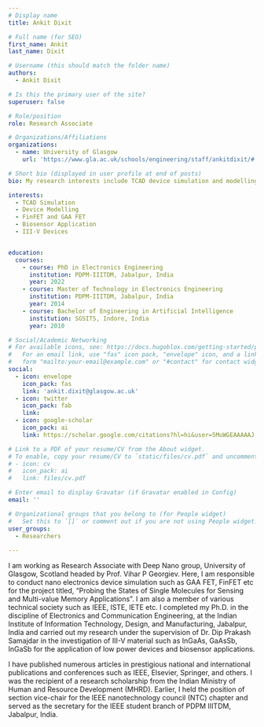 ```yaml
---
# Display name
title: Ankit Dixit

# Full name (for SEO)
first_name: Ankit
last_name: Dixit

# Username (this should match the folder name)
authors:
  - Ankit Dixit

# Is this the primary user of the site?
superuser: false

# Role/position
role: Research Associate

# Organizations/Affiliations
organizations:
  - name: University of Glasgow
    url: 'https://www.gla.ac.uk/schools/engineering/staff/ankitdixit/#'

# Short bio (displayed in user profile at end of posts)
bio: My research interests include TCAD device simulation and modelling, biosensor application, GAA FET, FinFET, III-V devices.

interests:
  - TCAD Simulation
  - Device Modelling 
  - FinFET and GAA FET
  - Biosensor Application 
  - III-V Devices 


education:
  courses:
    - course: PhD in Electronics Engineering
      institution: PDPM-IIITDM, Jabalpur, India
      year: 2022
    - course: Master of Technology in Electronics Engineering
      institution: PDPM-IIITDM, Jabalpur, India
      year: 2014
    - course: Bachelor of Engineering in Artificial Intelligence
      institution: SGSITS, Indore, India
      year: 2010

# Social/Academic Networking
# For available icons, see: https://docs.hugoblox.com/getting-started/page-builder/#icons
#   For an email link, use "fas" icon pack, "envelope" icon, and a link in the
#   form "mailto:your-email@example.com" or "#contact" for contact widget.
social:
  - icon: envelope
    icon_pack: fas
    link: 'ankit.dixit@glasgow.ac.uk'
  - icon: twitter
    icon_pack: fab
    link: 
  - icon: google-scholar
    icon_pack: ai
    link: https://scholar.google.com/citations?hl=hi&user=5MuWGEAAAAAJ 

# Link to a PDF of your resume/CV from the About widget.
# To enable, copy your resume/CV to `static/files/cv.pdf` and uncomment the lines below.
# - icon: cv
#   icon_pack: ai
#   link: files/cv.pdf

# Enter email to display Gravatar (if Gravatar enabled in Config)
email: ''

# Organizational groups that you belong to (for People widget)
#   Set this to `[]` or comment out if you are not using People widget.
user_groups:
  - Researchers
  
---
```

I am working as Research Associate with Deep Nano group, University of Glasgow, Scotland headed by Prof. Vihar P Georgiev. Here, I am responsible to conduct nano electronics device simulation such as GAA FET, FinFET etc for the project titled, “Probing the States of Single Molecules for Sensing and Multi-value Memory Applications”. I am also a  member of various technical society such as IEEE, ISTE, IETE etc.  I completed my Ph.D. in the discipline of Electronics and Communication Engineering, at the Indian Institute of Information Technology, Design, and Manufacturing,  Jabalpur, India and carried out my research under the supervision of Dr. Dip Prakash Samajdar in the investigation of III-V material such as InGaAs, GaAsSb, InGaSb for the application of low power devices and biosensor applications.

I have published numerous articles in prestigious national and international publications and conferences such as IEEE, Elsevier, Springer, and others. I was the recipient of a research scholarship from the Indian Ministry of Human and Resource Development (MHRD). Earlier, I held the position of section vice-chair for the IEEE nanotechnology council (NTC) chapter and served as the secretary for the IEEE student branch of PDPM IIITDM, Jabalpur, India.


